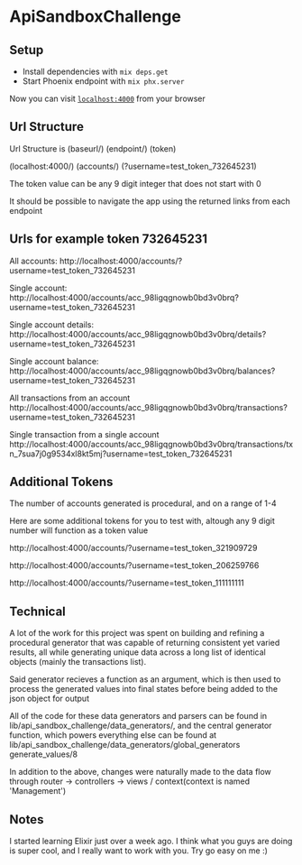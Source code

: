 # ApiSandboxChallenge

## Setup
  * Install dependencies with `mix deps.get`
  * Start Phoenix endpoint with `mix phx.server`

Now you can visit [`localhost:4000`](http://localhost:4000/accounts/?username=test_token_347264212) from your browser

## Url Structure

Url Structure is (baseurl/) (endpoint/) (token)

(localhost:4000/) (accounts/) (?username=test_token_732645231)

The token value can be any 9 digit integer that does not start with 0

It should be possible to navigate the app using the returned links from each endpoint

## Urls for example token 732645231

All accounts:
http://localhost:4000/accounts/?username=test_token_732645231

Single account:
http://localhost:4000/accounts/acc_98ligqgnowb0bd3v0brq?username=test_token_732645231

Single account details:
http://localhost:4000/accounts/acc_98ligqgnowb0bd3v0brq/details?username=test_token_732645231

Single account balance:
http://localhost:4000/accounts/acc_98ligqgnowb0bd3v0brq/balances?username=test_token_732645231

All transactions from an account
http://localhost:4000/accounts/acc_98ligqgnowb0bd3v0brq/transactions?username=test_token_732645231

Single transaction from a single account
http://localhost:4000/accounts/acc_98ligqgnowb0bd3v0brq/transactions/txn_7sua7j0g9534xl8kt5mj?username=test_token_732645231


## Additional Tokens

The number of accounts generated is procedural, and on a range of 1-4

Here are some additional tokens for you to test with, altough any 9 digit number will function as a token value

http://localhost:4000/accounts/?username=test_token_321909729

http://localhost:4000/accounts/?username=test_token_206259766

http://localhost:4000/accounts/?username=test_token_111111111


## Technical

A lot of the work for this project was spent on building and refining a procedural generator that was capable of returning consistent yet varied results, all while generating unique data across a long list of identical objects (mainly the transactions list).

Said generator recieves a function as an argument, which is then used to process the generated values into final states before being added to the json object for output

All of the code for these data generators and parsers can be found in lib/api_sandbox_challenge/data_generators/, and the central generator function, which powers everything else can be found at lib/api_sandbox_challenge/data_generators/global_generators generate_values/8

In addition to the above, changes were naturally made to the data flow through router -> controllers -> views / context(context is named 'Management')

## Notes

I started learning Elixir just over a week ago. I think what you guys are doing is super cool, and I really want to work with you. Try go easy on me :)


